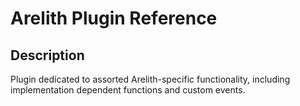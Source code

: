 # Arelith Plugin Reference

## Description

Plugin dedicated to assorted Arelith-specific functionality, including implementation dependent functions and custom events.
